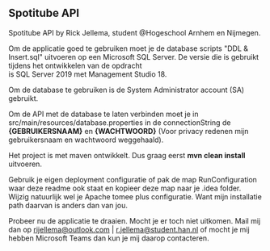 ## Spotitube API     
Spotitube API by Rick Jellema, student @Hogeschool Arnhem en Nijmegen.

Om de applicatie goed te gebruiken moet je de database scripts "DDL & Insert.sql" uitvoeren op een Microsoft SQL Server. De versie die is gebruikt tijdens het ontwikkelen van de opdracht     
is SQL Server 2019 met Management Studio 18.

Om de database te gebruiken is de System Administrator account (SA) gebruikt.

Om de API met de database te laten verbinden moet je in src/main/resources/database.properties in de connectionString de **{GEBRUIKERSNAAM}** en **{WACHTWOORD}** (Voor privacy redenen mijn gebruikersnaam en wachtwoord weggehaald).


Het project is met maven ontwikkelt. Dus graag eerst **mvn clean install** uitvoeren.

Gebruik je eigen deployment configuratie of pak de map RunConfiguration waar deze readme ook staat en kopieer deze map naar je .idea folder.
Wijzig natuurlijk wel je Apache tomee plus configuratie. Want mijn installatie path daarvan is anders dan van jou.

Probeer nu de applicatie te draaien.
Mocht je er toch niet uitkomen. Mail mij dan op rijellema@outlook.com | r.jellema@student.han.nl of mocht je mij hebben Microsoft Teams dan kun je mij daarop contacteren.





